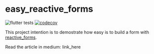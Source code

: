 # easy_reactive_forms

![flutter tests](https://github.com/Ch4rl3B/easy_reactive_forms/workflows/easy_reactive_forms/badge.svg?branch=master)
[![codecov](https://codecov.io/gh/Ch4rl3B/easy_reactive_forms/branch/master/graph/badge.svg?token=CFMUY7BZUJ)](https://codecov.io/gh/Ch4rl3B/easy_reactive_forms)

This project intention is to demostrate how easy is to build a form with [reactive_forms](https://pub.dev/packages/reactive_forms).

Read the article in medium: link_here
